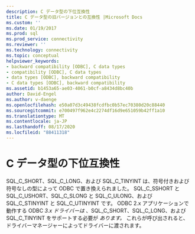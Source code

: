 ```yaml
---
description: C データ型の下位互換性
title: C データ型の旧バージョンとの互換性 |Microsoft Docs
ms.custom: ''
ms.date: 01/19/2017
ms.prod: sql
ms.prod_service: connectivity
ms.reviewer: ''
ms.technology: connectivity
ms.topic: conceptual
helpviewer_keywords:
- backward compatibility [ODBC], C data types
- compatibility [ODBC], C data types
- data types [ODBC], backward compatibility
- C data types [ODBC], backward compatibility
ms.assetid: b1453a65-ae03-4061-b0cf-a8434d8bc40b
author: David-Engel
ms.author: v-daenge
ms.openlocfilehash: e50a07d3c49438fcdfbc0b57ec70380d20c88440
ms.sourcegitcommit: e700497f962e4c2274df16d9e651059b42ff1a10
ms.translationtype: MT
ms.contentlocale: ja-JP
ms.lasthandoff: 08/17/2020
ms.locfileid: "88411318"
---
```

# <a name="backward-compatibility-of-c-data-types"></a>C データ型の下位互換性
SQL_C_SHORT、SQL_C_LONG、および SQL_C_TINYINT は、符号付きおよび符号なしの型によって ODBC で置き換えられました。 SQL_C_SSHORT と SQL_C_USHORT、SQL_C_SLONG と SQL_C_ULONG、および SQL_C_STINYINT と SQL_C_UTINYINT です。 ODBC 2.x アプリケーションで動作する ODBC *3.x ドライバーは* 、SQL_C_SHORT、SQL_C_LONG、および SQL_C_TINYINT をサポートする必要が *あります。* これらが呼び出されると、ドライバーマネージャーによってドライバーに渡されます。
